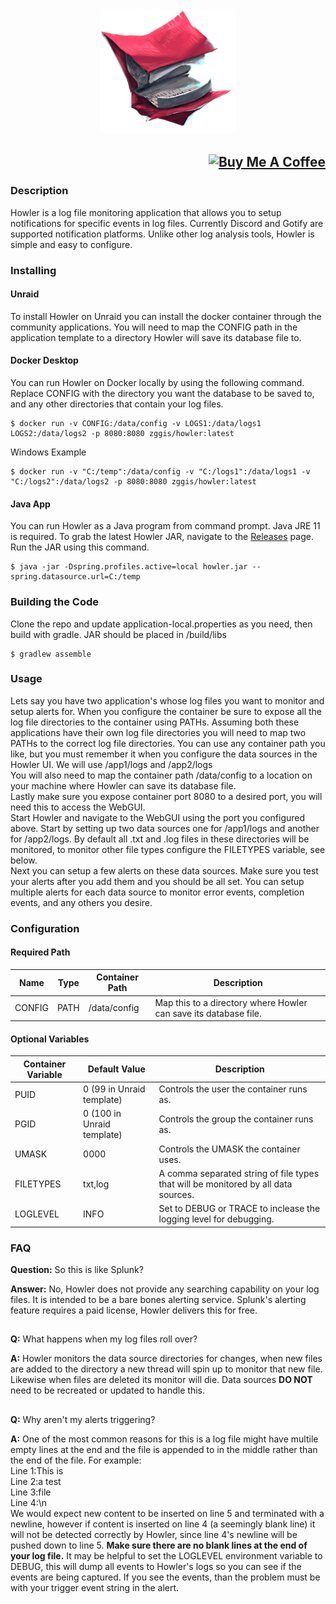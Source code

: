 <div align="center"><img height="200px" alt="logo" src="/favicon.webp?raw=true"/></div>

## <div align="right"><a href="https://www.buymeacoffee.com/zggis" target="_blank"><img src="https://cdn.buymeacoffee.com/buttons/default-orange.png" alt="Buy Me A Coffee" height="41" width="174"></a></div>

### Description
Howler is a log file monitoring application that allows you to setup notifications for specific events in log files. Currently Discord and Gotify are supported notification platforms. Unlike other log analysis tools, Howler is simple and easy to configure.

### Installing
#### Unraid
To install Howler on Unraid you can install the docker container through the community applications. You will need to map the CONFIG path in the application template to a directory Howler will save its database file to.
#### Docker Desktop
You can run Howler on Docker locally by using the following command. Replace CONFIG with the directory you want the database to be saved to, and any other directories that contain your log files.
```
$ docker run -v CONFIG:/data/config -v LOGS1:/data/logs1 LOGS2:/data/logs2 -p 8080:8080 zggis/howler:latest
```
Windows Example
```
$ docker run -v "C:/temp":/data/config -v "C:/logs1":/data/logs1 -v "C:/logs2":/data/logs2 -p 8080:8080 zggis/howler:latest
```
#### Java App
You can run Howler as a Java program from command prompt. Java JRE 11 is required. To grab the latest Howler JAR, navigate to the <a href="https://github.com/Zggis/howler/releases">Releases</a> page. Run the JAR using this command.
```
$ java -jar -Dspring.profiles.active=local howler.jar --spring.datasource.url=C:/temp
```

### Building the Code
Clone the repo and update application-local.properties as you need, then build with gradle. JAR should be placed in /build/libs
```
$ gradlew assemble
```

### Usage
Lets say you have two application's whose log files you want to monitor and setup alerts for. When you configure the container be sure to expose all the log file directories to the container using PATHs. Assuming both these applications have their own log file directories you will need to map two PATHs to the correct log file directories. You can use any container path you like, but you must remember it when you configure the data sources in the Howler UI. We will use /app1/logs and /app2/logs<br>
You will also need to map the container path /data/config to a location on your machine where Howler can save its database file.<br>
Lastly make sure you expose container port 8080 to a desired port, you will need this to access the WebGUI.<br>
Start Howler and navigate to the WebGUI using the port you configured above. Start by setting up two data sources one for /app1/logs and another for /app2/logs. By default all .txt and .log files in these directories will be monitored, to monitor other file types configure the FILETYPES variable, see below.<br>
Next you can setup a few alerts on these data sources. Make sure you test your alerts after you add them and you should be all set. You can setup multiple alerts for each data source to monitor error events, completion events, and any others you desire.

### Configuration

#### Required Path
Name | Type | Container Path | Description
--- | --- | --- | ---
CONFIG | PATH | /data/config | Map this to a directory where Howler can save its database file.

#### Optional Variables
Container Variable | Default Value | Description
--- | --- | ---
PUID | 0 (99 in Unraid template) | Controls the user the container runs as.
PGID | 0 (100 in Unraid template) | Controls the group the container runs as.
UMASK | 0000 | Controls the UMASK the container uses.
FILETYPES | txt,log | A comma separated string of file types that will be monitored by all data sources.
LOGLEVEL | INFO | Set to DEBUG or TRACE to inclease the logging level for debugging.

### FAQ
**Question:** So this is like Splunk?

**Answer:** No, Howler does not provide any searching capability on your log files. It is intended to be a bare bones alerting service. Splunk's alerting feature requires a paid license, Howler delivers this for free.
##
**Q:** What happens when my log files roll over?

**A:** Howler monitors the data source directories for changes, when new files are added to the directory a new thread will spin up to monitor that new file. Likewise when files are deleted its monitor will die. Data sources <strong>DO NOT</strong> need to be recreated or updated to handle this.
##
**Q:** Why aren't my alerts triggering?

**A:** One of the most common reasons for this is a log file might have multile empty lines at the end and the file is appended to in the middle rather than the end of the file. For example:<br>
Line 1:This is<br>
Line 2:a test<br>
Line 3:file<br>
Line 4:\n<br>
We would expect new content to be inserted on line 5 and terminated with a newline, however if content is inserted on line 4 (a seemingly blank line) it will not be detected correctly by Howler, since line 4's newline will be pushed down to line 5. <strong>Make sure there are no blank lines at the end of your log file.</strong> It may be helpful to set the LOGLEVEL environment variable to DEBUG, this will dump all events to Howler's logs so you can see if the events are being captured. If you see the events, than the problem must be with your trigger event string in the alert.
